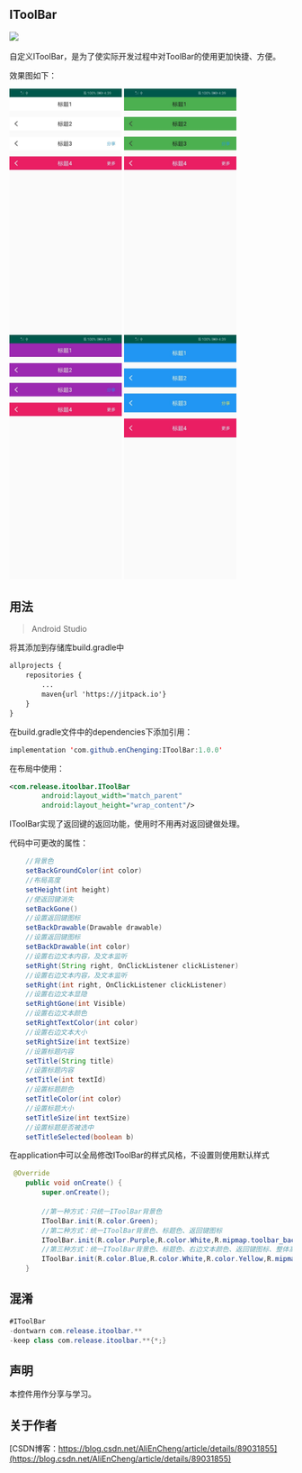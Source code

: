 IToolBar
-
[![](https://jitpack.io/v/enChenging/IToolBar.svg)](https://jitpack.io/#enChenging/IToolBar)

自定义IToolBar，是为了使实际开发过程中对ToolBar的使用更加快捷、方便。

效果图如下：

<div align="left" >
	<img src="https://github.com/enChenging/IToolBar/blob/master/screenshot/screen.jpg" width="200">
	<img src="https://github.com/enChenging/IToolBar/blob/master/screenshot/screen2.jpg" width="200">
	<img src="https://github.com/enChenging/IToolBar/blob/master/screenshot/screen3.jpg" width="200">
	<img src="https://github.com/enChenging/IToolBar/blob/master/screenshot/screen4.jpg" width="200">
</div>

## 用法

>Android Studio

将其添加到存储库build.gradle中
```xml
allprojects {
    repositories {
      	...
        maven{url 'https://jitpack.io'}
    }
}
```
 在build.gradle文件中的dependencies下添加引用：
	
```java
implementation 'com.github.enChenging:IToolBar:1.0.0'
```

在布局中使用：
```xml
<com.release.itoolbar.IToolBar
        android:layout_width="match_parent"
        android:layout_height="wrap_content"/>
```
IToolBar实现了返回键的返回功能，使用时不用再对返回键做处理。

代码中可更改的属性：
```java
    //背景色
    setBackGroundColor(int color)
    //布局高度
    setHeight(int height)
    //使返回键消失
    setBackGone()
    //设置返回键图标
    setBackDrawable(Drawable drawable)
    //设置返回键图标
    setBackDrawable(int color)
    //设置右边文本内容，及文本监听
    setRight(String right, OnClickListener clickListener)
    //设置右边文本内容，及文本监听
    setRight(int right, OnClickListener clickListener)
    //设置右边文本显隐
    setRightGone(int Visible)
    //设置右边文本颜色
    setRightTextColor(int color)
    //设置右边文本大小
    setRightSize(int textSize)
    //设置标题内容
    setTitle(String title)
    //设置标题内容
    setTitle(int textId)
    //设置标题颜色
    setTitleColor(int color）
    //设置标题大小
    setTitleSize(int textSize)
    //设置标题是否被选中
    setTitleSelected(boolean b)
```

在application中可以全局修改IToolBar的样式风格，不设置则使用默认样式
```java
 @Override
    public void onCreate() {
        super.onCreate();

        //第一种方式：只统一IToolBar背景色
        IToolBar.init(R.color.Green);
        //第二种方式：统一IToolBar背景色、标题色、返回键图标
        IToolBar.init(R.color.Purple,R.color.White,R.mipmap.toolbar_back_white);
        //第三种方式：统一IToolBar背景色、标题色、右边文本颜色、返回键图标、整体高度
        IToolBar.init(R.color.Blue,R.color.White,R.color.Yellow,R.mipmap.toolbar_back_white,120);
    }
```


## 混淆

```java
#IToolBar
-dontwarn com.release.itoolbar.**
-keep class com.release.itoolbar.**{*;}

```

声明
-
本控件用作分享与学习。

关于作者
-
[CSDN博客：https://blog.csdn.net/AliEnCheng/article/details/89031855](https://blog.csdn.net/AliEnCheng/article/details/89031855)





